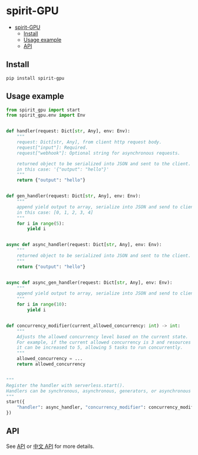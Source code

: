 # spirit-GPU

- [spirit-GPU](#spirit-gpu)
  - [Install](#install)
  - [Usage example](#usage-example)
  - [API](#api)

## Install
```
pip install spirit-gpu
```

## Usage example

```python
from spirit_gpu import start
from spirit_gpu.env import Env


def handler(request: Dict[str, Any], env: Env):
    """
    request: Dict[str, Any], from client http request body.
    request["input"]: Required.
    request["webhook"]: Optional string for asynchronous requests.

    returned object to be serialized into JSON and sent to the client.
    in this case: '{"output": "hello"}'
    """
    return {"output": "hello"}


def gen_handler(request: Dict[str, Any], env: Env):
    """
    append yield output to array, serialize into JSON and send to client.
    in this case: [0, 1, 2, 3, 4]
    """
    for i in range(5):
        yield i


async def async_handler(request: Dict[str, Any], env: Env):
    """
    returned object to be serialized into JSON and sent to the client.
    """
    return {"output": "hello"}


async def async_gen_handler(request: Dict[str, Any], env: Env):
    """
    append yield output to array, serialize into JSON and send to client.
    """
    for i in range(10):
        yield i


def concurrency_modifier(current_allowed_concurrency: int) -> int:
    """
    Adjusts the allowed concurrency level based on the current state.
    For example, if the current allowed concurrency is 3 and resources are sufficient,
    it can be increased to 5, allowing 5 tasks to run concurrently.
    """
    allowed_concurrency = ...
    return allowed_concurrency


"""
Register the handler with serverless.start().
Handlers can be synchronous, asynchronous, generators, or asynchronous generators.
"""
start({
    "handler": async_handler, "concurrency_modifier": concurrency_modifier
})
```

## API
See [API](https://github.com/datastone-spirit/spirit-gpu/blob/main/API.md) or [中文 API](https://github.com/datastone-spirit/spirit-gpu/blob/main/API.zh.md) for more details.